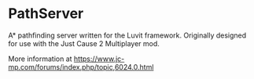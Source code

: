 # PathServer
A* pathfinding server written for the Luvit framework. Originally designed for use with the Just Cause 2 Multiplayer mod.

More information at https://www.jc-mp.com/forums/index.php/topic,6024.0.html
